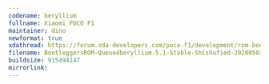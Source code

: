 ```yaml
---
codename: beryllium
fullname: Xiaomi POCO F1
maintainer: dino
newformat: true
xdathread: https://forum.xda-developers.com/poco-f1/development/rom-bootleggersrom-5-0-stable-beryllium-t4040783
filename: BootleggersROM-Queue4beryllium.5.1-Stable-Shishufied-20200503-191506.zip
buildsize: 915494147
mirrorlink:
---
```

